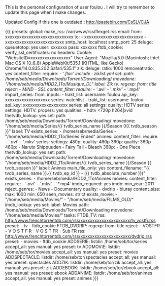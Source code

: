 This is the personal configuration of user foulou . I will try to remember to update this page when I make changes.

Updated Config if this one is outdated : http://pastebin.com/CsSLVCJA


{{{
presets:
  global:
    make_rss: /var/www/rss/flexget.rss
    email:
      from: xxxxxxxxxxxxxxxxxxxxxxxxxxxxx
      to:
        - xxxxxxxxxxxxxxxxxxxxxxxxx
        - xxxxxxxxxxxxxxxxxxxxxxxxx
      smtp_host: localhost
      smtp_port: 25
    deluge:
      queuetotop: yes
      user: xxxxxxx
      pass: xxxxxxx
  ftdb_cookie:
    verify_ssl_certificates: no
    headers:
      Cookie: "WebsiteID=xxxxxxxxxxxxxxxxx"
      User-Agent: "Mozilla/5.0 (Macintosh; Intel Mac OS X 10_6_8) AppleWebKit/535.1 (KHTML, like Gecko) Chrome/14.0.835.202 Safari/535.1"
  zik:
    deluge:
      ratio: 1000
      removeatratio: yes
    content_filter:
      require:
        - '*.flac'
    include : ziklist.yml
    set:
      path: /home/seb/media/Downloads/Torrent/Downloading/
      movedone: "/home/seb/media/HDD2_1To/Musique_DL"
      label: Zik
  tv:
    regexp:
      from: title
      reject:
        - MiND
        - SSL
    content_filter:
      require:
        - '*.avi'
        - '*.mkv'
        - '*.mp4'
    import_series:
      from:
        inputs:
          - trakt_list:
              username: foulou
              api_key: xxxxxxxxxxxxxxxxxxx
              series: watchlist
          - trakt_list:
              username: foulou
              api_key: xxxxxxxxxxxxxxxxxxx
              series: all
      settings:
        quality: HDTV
    series:
      settings:
        HDTV:
          propers: yes
          qualities:
            - hdtv <720p h264|xvid
    thetvdb_lookup: yes
    set:
      path: /home/seb/media/Downloads/Torrent/Downloading/
      movedone: "/home/seb/media/Series/{{ tvdb_series_name }}/Season 0{{ tvdb_season }}"
      label: TV
    exists_series:
      - /home/seb/media/Series
      - "/home/seb/media/HDD2_1To/Series Ended"
  animes:
    content_filter:
      require:
        - '*.avi'
        - '*.mkv'
    series:
      settings:
        480p:
          quality: 480p
        360p:
          quality: 360p
      480p:
        - Naruto Shippuuden
        - Fairy Tail
        - Bleach
      360p:
        - One Piece
    thetvdb_lookup: yes
    set:
      path: /home/seb/media/Downloads/Torrent/Downloading/
      movedone: "/home/seb/media/HDD2_1To/Animes/{{ tvdb_series_name }}/Season {{ tvdb_season }}"
      label: Animes
      main_file_only: yes
      content_filename: "{{ tvdb_series_name }}.{{ tvdb_ep_id }} - ({{ tvdb_absolute_number }})"
    exists_series:
      - /home/seb/media/HDD2_1To/Animes
  movies:
    content_filter:
      require:
        - '*.avi'
        - '*.mkv'
        - '*.mp4'
    imdb_required: yes
    imdb:
      min_year: 2011
      reject_genres:
        - News
        - Documentary
    quality:
      - dvdrip
      - bluray
    content_size:
      max: 1600
      min: 650
    seen_movies: strict
    exists_movie:
      - "/home/seb/media/Movies/"
      - "/home/seb/media/FILMS_OLD/"
    imdb_lookup: yes
    set:
      label: Movies
      path: /home/seb/media/Downloads/Torrent/Downloading
      movedone: "/home/seb/media/Movies/"
tasks:
  FTDB_TV:
    rss: http://www.frenchtorrentdb.com/rss/xxxxxxxxxxxxxxxxxxxxx/tv_vostfr.rss
    preset:
      - tv
      - ftdb_cookie
  FTDB_DVDRIP:
    regexp:
      from: title
      reject:
        - VOSTFR
        - V O S T F R
        - V O S T FR
        - Sub FR
    rss: http://www.frenchtorrentdb.com/rss/xxxxxxxxxxxxxxxxxxxxx/dvdrip.rss
    preset:
      - movies
      - ftdb_cookie
  ADDSERIE:
    listdir: /home/seb/tor/series
    accept_all: yes
    manual: yes
    preset: tv
  ADDMOVIE:
    listdir: /home/seb/tor/movies
    accept_all: yes
    manual: yes
    preset: movies
  ADDSPECTACLE:
    listdir: /home/seb/tor/spectacles
    accept_all: yes
    manual: yes
    preset: spectacles
  ADDZIK:
    listdir: /home/seb/tor/zik
    accept_all: yes
    manual: yes
    preset: zik
  ADDEBOOK:
    listdir: /home/seb/tor/ebook
    accept_all: yes
    manual: yes
    preset: ebook
  ADDANIME:
    listdir: /home/seb/tor/animes
    accept_all: yes
    manual: yes
    preset: animes
}}}
